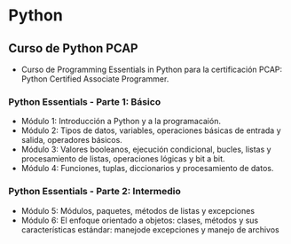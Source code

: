 # Python
## Curso de Python PCAP
- Curso de Programming Essentials in Python para la certificación PCAP: Python Certified Associate Programmer.
### Python Essentials - Parte 1: Básico
- Módulo 1: Introducción a Python y a la programacaión.
- Módulo 2: Tipos de datos, variables, operaciones básicas de entrada y salida, operadores básicos.
- Módulo 3: Valores booleanos, ejecución condicional, bucles, listas y procesamiento de listas, operaciones lógicas y bit a bit.
- Módulo 4: Funciones, tuplas, diccionarios y procesamiento de datos.

### Python Essentials - Parte 2: Intermedio
- Módulo 5: Módulos, paquetes, métodos de listas y excepciones
- Módulo 6: El enfoque orientado a objetos: clases, métodos y sus características estándar: manejode excepciones y manejo de archivos